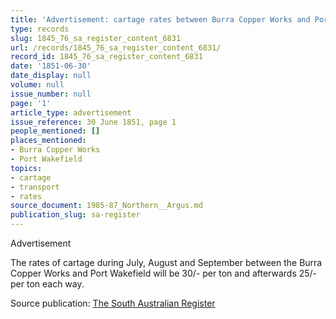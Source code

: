 ```yaml
---
title: 'Advertisement: cartage rates between Burra Copper Works and Port Wakefield'
type: records
slug: 1845_76_sa_register_content_6831
url: /records/1845_76_sa_register_content_6831/
record_id: 1845_76_sa_register_content_6831
date: '1851-06-30'
date_display: null
volume: null
issue_number: null
page: '1'
article_type: advertisement
issue_reference: 30 June 1851, page 1
people_mentioned: []
places_mentioned:
- Burra Copper Works
- Port Wakefield
topics:
- cartage
- transport
- rates
source_document: 1985-87_Northern__Argus.md
publication_slug: sa-register
---
```


Advertisement

The rates of cartage during July, August and September between the Burra Copper Works and Port Wakefield will be 30/- per ton and afterwards 25/- per ton each way.

Source publication: [The South Australian Register](/publications/sa-register/)
